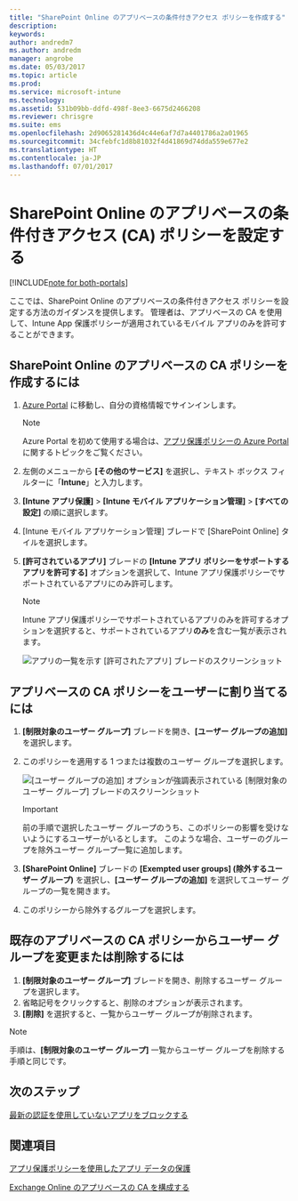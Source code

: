 ```yaml
---
title: "SharePoint Online のアプリベースの条件付きアクセス ポリシーを作成する"
description: 
keywords: 
author: andredm7
ms.author: andredm
manager: angrobe
ms.date: 05/03/2017
ms.topic: article
ms.prod: 
ms.service: microsoft-intune
ms.technology: 
ms.assetid: 531b09bb-ddfd-498f-8ee3-6675d2466208
ms.reviewer: chrisgre
ms.suite: ems
ms.openlocfilehash: 2d9065281436d4c44e6af7d7a4401786a2a01965
ms.sourcegitcommit: 34cfebfc1d8b81032f4d41869d74dda559e677e2
ms.translationtype: HT
ms.contentlocale: ja-JP
ms.lasthandoff: 07/01/2017
---
```

# <a name="set-up-app-based-conditional-access-ca-policies-for-sharepoint-online"></a>SharePoint Online のアプリベースの条件付きアクセス (CA) ポリシーを設定する

[!INCLUDE[note for both-portals](../includes/note-for-both-portals.md)]

ここでは、SharePoint Online のアプリベースの条件付きアクセス ポリシーを設定する方法のガイダンスを提供します。 管理者は、アプリベースの CA を使用して、Intune App 保護ポリシーが適用されているモバイル アプリのみを許可することができます。

## <a name="to-create-the-app-based-ca-policy-for-sharepoint-online"></a>SharePoint Online のアプリベースの CA ポリシーを作成するには

1. [Azure Portal](https://portal.azure.com) に移動し、自分の資格情報でサインインします。

    > [!NOTE]
    > Azure Portal を初めて使用する場合は、[アプリ保護ポリシーの Azure Portal](azure-portal-for-microsoft-intune-mam-policies.md) に関するトピックをご覧ください。

2. 左側のメニューから **[その他のサービス]** を選択し、テキスト ボックス フィルターに「**Intune**」と入力します。

3. **[Intune アプリ保護]** > **[Intune モバイル アプリケーション管理]** > **[すべての設定]** の順に選択します。

4. [Intune モバイル アプリケーション管理] ブレードで [SharePoint Online] タイルを選択します。

5. **[許可されているアプリ]** ブレードの **[Intune アプリ ポリシーをサポートするアプリを許可する]** オプションを選択して、Intune アプリ保護ポリシーでサポートされているアプリにのみ許可します。

    > [!NOTE] 
    > Intune アプリ保護ポリシーでサポートされているアプリのみを許可するオプションを選択すると、サポートされているアプリ**のみ**を含む一覧が表示されます。

    ![アプリの一覧を示す [許可されたアプリ] ブレードのスクリーンショット](../media/mam-ca-spo-allowed-apps.png)

## <a name="to-assign-app-based-ca-policies-to-your-users"></a>アプリベースの CA ポリシーをユーザーに割り当てるには

1. **[制限対象のユーザー グループ]** ブレードを開き、**[ユーザー グループの追加]** を選択します。

2. このポリシーを適用する 1 つまたは複数のユーザー グループを選択します。

    ![[ユーザー グループの追加] オプションが強調表示されている [制限対象のユーザー グループ] ブレードのスクリーンショット](../media/mam-ca-spo-restricted-groups.png)

    > [!IMPORTANT] 
    > 前の手順で選択したユーザー グループのうち、このポリシーの影響を受けないようにするユーザーがいるとします。 このような場合、ユーザーのグループを除外ユーザー グループ一覧に追加します。 

3. **[SharePoint Online]** ブレードの **[Exempted user groups] (除外するユーザー グループ)** を選択し、**[ユーザー グループの追加]** を選択してユーザー グループの一覧を開きます。

4. このポリシーから除外するグループを選択します。  

## <a name="to-modify-or-delete-user-groups-from-an-existing-app-based-ca-policy"></a>既存のアプリベースの CA ポリシーからユーザー グループを変更または削除するには

1. **[制限対象のユーザー グループ]** ブレードを開き、削除するユーザー グループを選択します。
2. 省略記号をクリックすると、削除のオプションが表示されます。
3. **[削除]** を選択すると、一覧からユーザー グループが削除されます。

> [!NOTE] 
> 手順は、**[制限対象のユーザー グループ]** 一覧からユーザー グループを削除する手順と同じです。

## <a name="next-steps"></a>次のステップ

[最新の認証を使用していないアプリをブロックする](block-apps-with-no-modern-authentication.md)

## <a name="see-also"></a>関連項目

[アプリ保護ポリシーを使用したアプリ データの保護](protect-app-data-using-mobile-app-management-policies-with-microsoft-intune.md)

[Exchange Online のアプリベースの CA を構成する](mam-ca-for-exchange-online.md)

